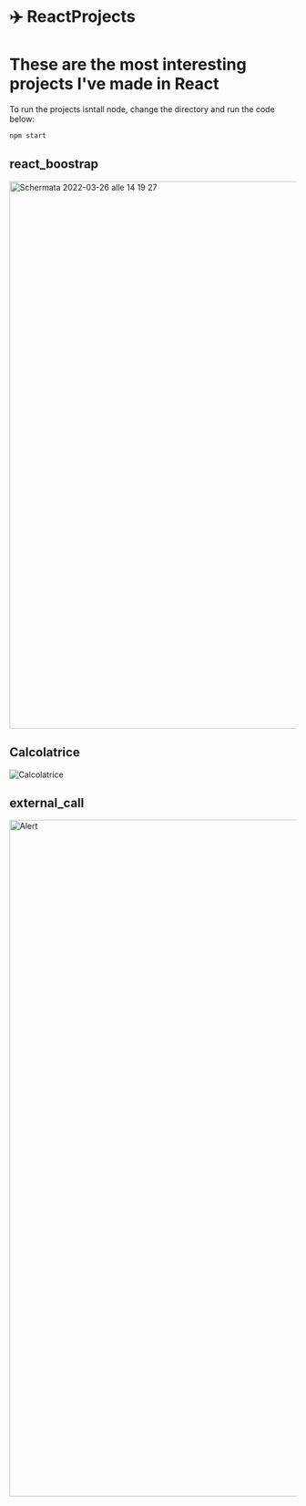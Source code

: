 # ✈️ ReactProjects

# These are the most interesting projects I've made in React

To run the projects isntall node, change the directory and run the code below:

```bash
npm start
```

## react_boostrap
<img width="960" alt="Schermata 2022-03-26 alle 14 19 27" src="https://user-images.githubusercontent.com/88108002/160258970-e14eeb41-e096-418b-8b3a-dd2c4784672f.png">

## Calcolatrice
![Calcolatrice](https://user-images.githubusercontent.com/88108002/159360543-a293577f-083c-4443-b48d-e72cfb509b93.jpeg)

## external_call
<img width="1187" alt="Alert" src="https://user-images.githubusercontent.com/88108002/159360561-d9788de5-a059-44e7-8c14-78b684196003.png">
